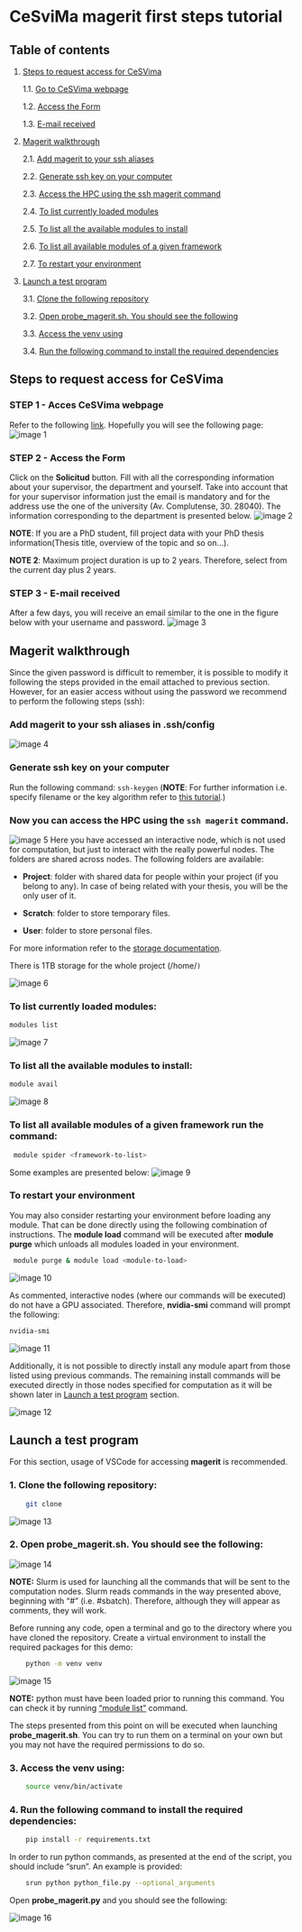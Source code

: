 # CeSviMa magerit first steps tutorial
## Table of contents
1. [Steps to request access for CeSVima](#steps-to-request-access-for-cesvima)

    1.1. [Go to CeSVima webpage](#step-1---acces-cesvima-webpage)

    1.2. [Access the Form](#step-2---access-the-form)

    1.3. [E-mail received](#step-3---e-mail-received)

2. [Magerit walkthrough](#magerit-walkthrough)

    2.1. [Add magerit to your ssh aliases](#add-magerit-to-your-ssh-aliases-in-sshconfig)

    2.2. [Generate ssh key on your computer](#generate-ssh-key-on-your-computer)

    2.3. [Access the HPC using the ssh magerit command](#now-you-can-access-the-hpc-using-the-ssh-magerit-command)

    2.4. [To list currently loaded modules](#to-list-currently-loaded-modules)

    2.5. [To list all the available modules to install](#to-list-all-the-available-modules-to-install)

    2.6. [To list all available modules of a given framework](#to-list-all-available-modules-of-a-given-framework-run-the-command)

    2.7. [To restart your environment](#to-restart-your-environment)

3. [Launch a test program](#launch-a-test-program)

    3.1. [Clone the following repository](#1-clone-the-following-repository)

    3.2. [Open probe_magerit.sh. You should see the following](#2-open-probe_mageritsh-you-should-see-the-following)

    3.3. [Access the venv using](#3-access-the-venv-using)

    3.4. [Run the following command to install the required dependencies](#4-run-the-following-command-to-install-the-required-dependencies)

## Steps to request access for CeSVima

### STEP 1 - Acces CeSVima webpage
Refer to the following [link](https://www.cesvima.upm.es/services/hpc/magerit). Hopefully you will see the following page:
![image 1](src/img/image1.png)


### STEP 2 - Access the Form
Click on the **Solicitud** button.
Fill with all the corresponding information about your supervisor, the department and yourself.
Take into account that for your supervisor information just the email is mandatory and for the address use the one of the university (Av. Complutense, 30. 28040).
The information corresponding to the department is presented below. 
![image 2](src/img/image2.png)
 

**NOTE**:
If you are a PhD student, fill project data with your PhD thesis information(Thesis title, overview of the topic and so on...). 

**NOTE 2**:
Maximum project duration is up to 2 years.
Therefore, select from the current day plus 2 years.

### STEP 3 - E-mail received

After a few days, you will receive an email similar to the one in the figure below with your username and password.
![image 3](src/img/image3.png)

## Magerit walkthrough

Since the given password is difficult to remember, it is possible to modify it following the steps provided in the email attached to previous section.
However, for an easier access without using the password we recommend to perform the following steps (ssh):

### **Add magerit to your ssh aliases** in .ssh/config
![image 4](src/img/image4.png)

### Generate **ssh key on your computer**
Run the following command:
``ssh-keygen``
(**NOTE**: For further information i.e. specify filename or the key algorithm refer to [this tutorial](https://www.ssh.com/academy/ssh/keygen).)

### Now you can **access** the HPC using the ``ssh magerit`` command.
![image 5](src/img/image5.png)
Here you have accessed an interactive node, which is not used for computation, but just to interact with the really powerful nodes.
The folders are shared across nodes.
The following folders are available:

* **Project**: folder with shared data for people within your project (if you belong to any).
In case of being related with your thesis, you will be the only user of it.

* **Scratch**: folder to store temporary files.

* **User**: folder to store personal files.

For more information refer to the [storage documentation](https://docs.cesvima.upm.es/magerit/magerit3/#almacenamiento).

There is 1TB storage for the whole project (/home/`)`

![image 6](src/img/image6.png)

### **To list currently loaded modules:**
```bash
modules list
```
![image 7](src/img/image7.png)

### **To list all the available modules to install:**
```bash
module avail
```
![image 8](src/img/image8.png)



### **To list all available modules of a given framework run the command:**
```bash
 module spider <framework-to-list>
```
Some examples are presented below:
![image 9](src/img/image9.png)

### **To restart your environment**
You may also consider restarting your environment before loading any module. That can be done directly using the following combination of instructions. The **module load** command will be executed after **module purge** which unloads all modules loaded in your environment.

```bash
 module purge & module load <module-to-load>
```

![image 10](src/img/image10.png)

As commented, interactive nodes (where our commands will be executed) do not have a GPU associated. Therefore, **nvidia-smi** command will prompt the following:

```bash
nvidia-smi
```

![image 11](src/img/image11.png)

Additionally, it is not possible to directly install any module apart from those listed using previous commands. The remaining install commands will be executed directly in those nodes specified for computation as it will be shown later in [ Launch a test program](#launch-a-test-program)  section.

![image 12](src/img/image12.png)


## **Launch a test program**



For this section, usage of VSCode for accessing **magerit** is recommended.

### 1. Clone the following repository:
```bash
    git clone 
```
![image 13](src/img/image13.png)

### 2. Open probe\_magerit.sh. You should see the following:

![image 14](src/img/image14.png)


**NOTE:** Slurm is used for launching all the commands that will be sent to the computation nodes. Slurm reads commands in the way presented above, beginning with “#” (i.e. #sbatch). Therefore, although they will appear as comments, they will work.

Before running any code, open a terminal and go to the directory where you have cloned the repository. Create a virtual environment to install the required packages for this demo:

```bash
    python -m venv venv
```

![image 15](src/img/image15.png)

**NOTE:** python must have been loaded prior to running this command. You can check it by running [“module list”](#to-list-currently-loaded-modules) command.

The steps presented from this point on will be executed when launching **probe_magerit.sh**. You can try to run them on a terminal on your own but you may not have the required permissions to do so.

### 3. Access the venv using:

```bash
    source venv/bin/activate
```

### 4. Run the following command to install the required dependencies:

```bash
    pip install -r requirements.txt
```

In order to run python commands, as presented at the end of the script, you should include “srun”. An example is provided:

```bash
    srun python python_file.py --optional_arguments
```

Open **probe\_magerit.py** and you should see the following:

![image 16](src/img/image16.png)
